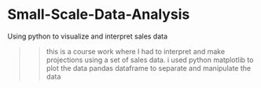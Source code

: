 # Small-Scale-Data-Analysis
Using python to visualize and interpret sales data
>> this is a course work where I had to interpret and make projections using a set of sales data.
>> i used python matplotlib to plot the data
>> pandas dataframe to separate and manipulate the data 
